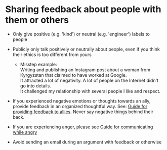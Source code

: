 # Sharing feedback about people with them or others
- Only give positive (e.g. 'kind') or neutral (e.g. 'engineer') labels to people

- Publicly only talk positively or neutrally about people, even if you think their ethics is too different from yours

  - Misstep example: <br>
    Writing and publishing an Instagram post about a woman from Kyrgyzstan that claimed to have worked at Google.<br>
    It attracted a lot of negativity. A lot of people on the Internet didn't go into details.<br>
    It challenged my relationship with several people I like and respect.<br>
    
- If you experienced negative emotions or thoughts towards an ally, provide feedback in an organized thoughtful way. See: [Guide for providing feedback to allies](https://github.com/tilek/random/blob/master/principles/general/communication/guide_for_providing_feedback.md). Never say negative things behind their back.

- If you are experiencing anger, please see [Guide for communicating while angry](https://github.com/tilek/random/blob/master/principles/general/communication/guide_for_communicating_while_angry.md)

- Avoid sending an email during an argument with feedback or otherwise
